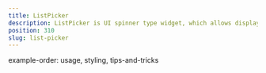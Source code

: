 ```yaml
---
title: ListPicker
description: ListPicker is UI spinner type widget, which allows displaying a list of options. the component can be set up via XML or Code-Behind, and we can control the displayed options via its `items` property and its current selected value via its `selectedIndex` property
position: 310
slug: list-picker
---
```

example-order: usage, styling, tips-and-tricks